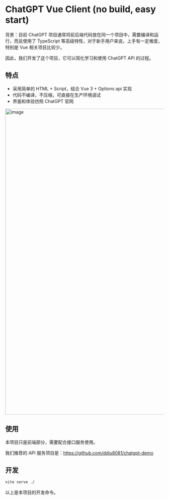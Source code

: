 # ChatGPT Vue Client (no build, easy start)

背景：目前 ChatGPT 项目通常将前后端代码放在同一个项目中，需要编译和运行，而且使用了 TypeScript 等高级特性，对于新手用户来说，上手有一定难度，特别是 Vue 相关项目比较少。

因此，我们开发了这个项目，它可以简化学习和使用 ChatGPT API 的过程。

## 特点

- 采用简单的 HTML + Script，结合 Vue 3 + Options api 实现
- 代码不编译，不压缩，可直接在生产环境调试
- 界面和体验仿照 ChatGPT 官网

<img width="969" alt="image" src="https://user-images.githubusercontent.com/3146103/227228928-3256c1d0-fc4b-4880-865b-3efb2b1b326e.png">


## 使用

本项目只是前端部分，需要配合接口服务使用。

我们推荐的 API 服务项目是：https://github.com/ddiu8081/chatgpt-demo

## 开发

```sh
vite serve ./
``` 

以上是本项目的开发命令。
